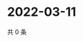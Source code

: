 # 2022-03-11

共 0 条

<!-- BEGIN WEIBO -->
<!-- 最后更新时间 Fri Mar 11 2022 22:13:30 GMT+0800 (China Standard Time) -->

<!-- END WEIBO -->

